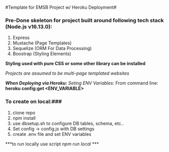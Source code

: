 #Template for EMSB Project w/ Heroku Deployment#

### Pre-Done skeleton for project built around following tech stack (Node.js v16.13.0): ###

1. Express
2. Mustache (Page Templates)
3. Sequelize (ORM For Data Processing)
4. Boostrap (Styling Elements)

**Styling used with pure CSS or some other library can be installed**

*Projects are assumed to be multi-page templated websites*

***When Deploying via Heroku:***
*Seting ENV Variables:*
From command line: **heroku config:get <ENV_VARIABLE>**

### To create on local:###
1.  clone repo
2.  npm install
3.  use dbsetup.sh to configure DB tables, schema, etc..
4.  Set config -> config.js with DB settings
5.  create .env file and set ENV variables

***to run locally use script *npm run local* ***


